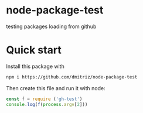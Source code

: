 # node-package-test
testing packages loading from github

# Quick start
Install this package with
```sh
npm i https://github.com/dmitriz/node-package-test
```
Then create this file and run it with node:
```js
const f = require ('gh-test')
console.log(f(process.argv[2]))
```
